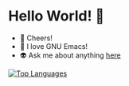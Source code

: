 # Hello World! :ship:

- :beer: Cheers!
- :ox: I love GNU Emacs!
- :alien: Ask me about anything [here](https://github.com/KiwiB0y/KiwiB0y/issues)


[![Top Languages](https://github-readme-stats.vercel.app/api/top-langs/?username=KiwiB0y&layout=compact&show_icons=true&theme=chartreuse-dark)](https://github.com/anuraghazra/github-readme-stats)

